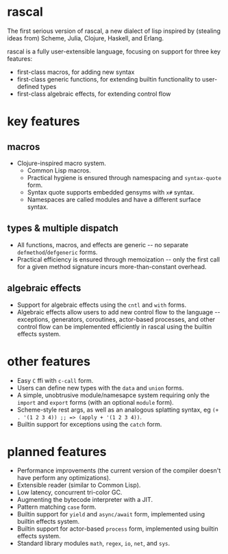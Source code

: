 # rascal
The first serious version of rascal, a new dialect of lisp inspired by (stealing ideas from) Scheme, Julia, Clojure, Haskell, and Erlang.

rascal is a fully user-extensible language, focusing on support for three key features:
* first-class macros, for adding new syntax
* first-class generic functions, for extending builtin functionality to user-defined types
* first-class algebraic effects, for extending control flow

# key features
## macros
* Clojure-inspired macro system.
  * Common Lisp macros.
  * Practical hygiene is ensured through namespacing and `syntax-quote` form.
  * Syntax quote supports embedded gensyms with `x#` syntax.
  * Namespaces are called modules and have a different surface syntax.

## types & multiple dispatch
* All functions, macros, and effects are generic -- no separate `defmethod`/`defgeneric` forms.
* Practical efficiency is ensured through memoization -- only the first call for a given method signature incurs more-than-constant overhead.

## algebraic effects
* Support for algebraic effects using the `cntl` and `with` forms.
* Algebraic effects allow users to add new control flow to the language -- exceptions, generators, coroutines, actor-based processes, and other control flow can be implemented efficiently in rascal using the builtin effects system.

# other features
* Easy `C` ffi with `c-call` form.
* Users can define new types with the `data` and `union` forms.
* A simple, unobtrusive module/namesapce system requiring only the `import` and `export` forms (with an optional `module` form).
* Scheme-style rest args, as well as an analogous splatting syntax,
  eg `(+ . '(1 2 3 4)) ;; => (apply + '(1 2 3 4))`.
* Builtin support for exceptions using the `catch` form.

# planned features
* Performance improvements (the current version of the compiler doesn't have perform any optimizations).
* Extensible reader (similar to Common Lisp).
* Low latency, concurrent tri-color GC.
* Augmenting the bytecode interpreter with a JIT.
* Pattern matching `case` form.
* Builtin support for `yield` and `async/await` form, implemented using builtin effects system.
* Builtin support for actor-based `process` form, implemented using builtin effects system.
* Standard library modules `math`, `regex`, `io`, `net`, and `sys`.
